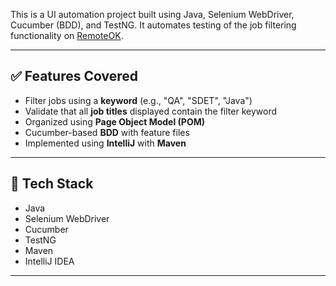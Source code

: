 This is a UI automation project built using Java, Selenium WebDriver, Cucumber (BDD), and TestNG. It automates testing of the job filtering functionality on [RemoteOK](https://remoteok.com/).

---

## ✅ Features Covered

- Filter jobs using a **keyword** (e.g., "QA", "SDET", "Java")
- Validate that all **job titles** displayed contain the filter keyword
- Organized using **Page Object Model (POM)**
- Cucumber-based **BDD** with feature files
- Implemented using **IntelliJ** with **Maven**

---

## 🔧 Tech Stack

- Java
- Selenium WebDriver
- Cucumber
- TestNG
- Maven
- IntelliJ IDEA

---
